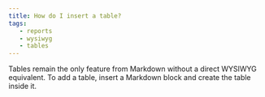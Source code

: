 ```yaml
---
title: How do I insert a table?
tags:
   - reports
   - wysiwyg
   - tables
---
```


Tables remain the only feature from Markdown without a direct WYSIWYG equivalent. To add a table, insert a Markdown block and create the table inside it.